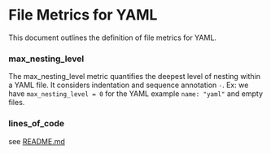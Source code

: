 # File Metrics for YAML

This document outlines the definition of file metrics for YAML.

### max_nesting_level

The max_nesting_level metric quantifies the deepest level of nesting within a YAML file.
It considers indentation and sequence annotation `-`.
Ex: we have `max_nesting_level = 0` for the YAML example `name: "yaml"` and empty files.

### lines_of_code

see [README.md](../README.md)
